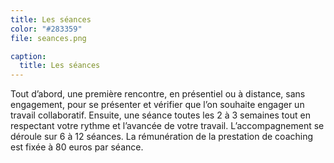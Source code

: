 ```yaml
---
title: Les séances
color: "#283359"
file: seances.png

caption:
  title: Les séances
---
```


Tout d’abord, une première rencontre, en présentiel ou à distance, sans engagement, pour se présenter et vérifier que l’on souhaite engager un travail collaboratif.
Ensuite, une séance toutes les 2 à 3 semaines tout en respectant votre rythme  et l’avancée de votre travail.
L’accompagnement se déroule sur 6 à 12 séances.
La rémunération de la prestation de coaching est fixée à 80 euros par séance.


